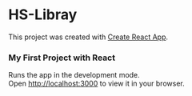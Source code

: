 # HS-Libray

This project was created with [Create React App](https://github.com/facebook/create-react-app).




### My First Project with React

Runs the app in the development mode.\
Open [http://localhost:3000](http://localhost:3000) to view it in your browser.






